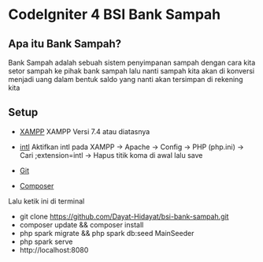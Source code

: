 # CodeIgniter 4 BSI Bank Sampah

## Apa itu Bank Sampah?

Bank Sampah adalah sebuah sistem penyimpanan sampah dengan cara kita setor sampah ke pihak bank sampah lalu nanti sampah kita akan di konversi menjadi uang dalam bentuk saldo yang nanti akan tersimpan di rekening kita

## Setup

- [XAMPP](https://www.apachefriends.org/download.html) XAMPP Versi 7.4 atau diatasnya
- [intl](http://php.net/manual/en/intl.requirements.php) Aktifkan intl pada XAMPP -> Apache -> Config -> PHP (php.ini) -> Cari ;extension=intl -> Hapus titik koma di awal lalu save

- [Git](https://git-scm.com/)
- [Composer](https://getcomposer.org/)

Lalu ketik ini di terminal

- git clone https://github.com/Dayat-Hidayat/bsi-bank-sampah.git
- composer update && composer install
- php spark migrate && php spark db:seed MainSeeder
- php spark serve
- http://localhost:8080

